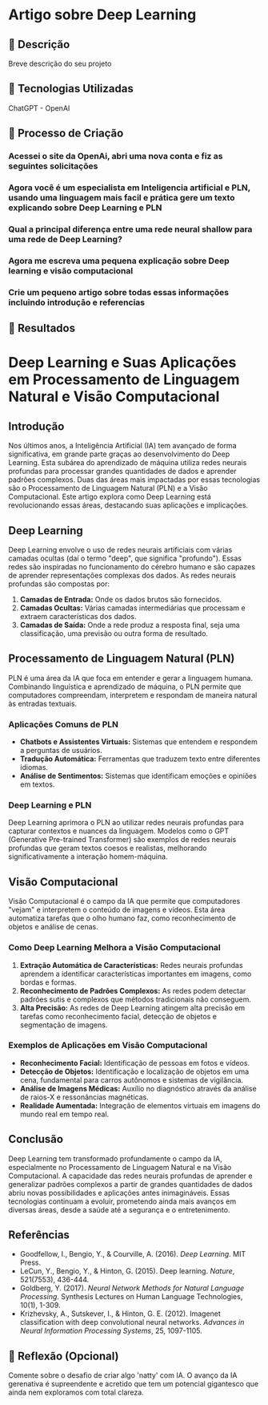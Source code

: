 # Artigo sobre Deep Learning

## 📒 Descrição
Breve descrição do seu projeto

## 🤖 Tecnologias Utilizadas
ChatGPT - OpenAI

## 🧐 Processo de Criação
### Acessei o site da OpenAi, abri uma nova conta e fiz as seguintes solicitações
### Agora você é um especialista em Inteligencia artificial e PLN, usando uma linguagem mais facil e prática gere um texto explicando sobre Deep Learning e PLN
### Qual a principal diferença entre uma rede neural shallow para uma rede de Deep Learning?
### Agora me escreva uma pequena explicação sobre Deep learning e visão computacional
### Crie um pequeno artigo sobre todas essas informações incluindo introdução e referencias

## 🚀 Resultados
# Deep Learning e Suas Aplicações em Processamento de Linguagem Natural e Visão Computacional

## Introdução

Nos últimos anos, a Inteligência Artificial (IA) tem avançado de forma significativa, em grande parte graças ao desenvolvimento do Deep Learning. Esta subárea do aprendizado de máquina utiliza redes neurais profundas para processar grandes quantidades de dados e aprender padrões complexos. Duas das áreas mais impactadas por essas tecnologias são o Processamento de Linguagem Natural (PLN) e a Visão Computacional. Este artigo explora como Deep Learning está revolucionando essas áreas, destacando suas aplicações e implicações.

## Deep Learning

Deep Learning envolve o uso de redes neurais artificiais com várias camadas ocultas (daí o termo "deep", que significa "profundo"). Essas redes são inspiradas no funcionamento do cérebro humano e são capazes de aprender representações complexas dos dados. As redes neurais profundas são compostas por:

1. **Camadas de Entrada:** Onde os dados brutos são fornecidos.
2. **Camadas Ocultas:** Várias camadas intermediárias que processam e extraem características dos dados.
3. **Camadas de Saída:** Onde a rede produz a resposta final, seja uma classificação, uma previsão ou outra forma de resultado.

## Processamento de Linguagem Natural (PLN)

PLN é uma área da IA que foca em entender e gerar a linguagem humana. Combinando linguística e aprendizado de máquina, o PLN permite que computadores compreendam, interpretem e respondam de maneira natural às entradas textuais.

### Aplicações Comuns de PLN
- **Chatbots e Assistentes Virtuais:** Sistemas que entendem e respondem a perguntas de usuários.
- **Tradução Automática:** Ferramentas que traduzem texto entre diferentes idiomas.
- **Análise de Sentimentos:** Sistemas que identificam emoções e opiniões em textos.

### Deep Learning e PLN

Deep Learning aprimora o PLN ao utilizar redes neurais profundas para capturar contextos e nuances da linguagem. Modelos como o GPT (Generative Pre-trained Transformer) são exemplos de redes neurais profundas que geram textos coesos e realistas, melhorando significativamente a interação homem-máquina.

## Visão Computacional

Visão Computacional é o campo da IA que permite que computadores "vejam" e interpretem o conteúdo de imagens e vídeos. Esta área automatiza tarefas que o olho humano faz, como reconhecimento de objetos e análise de cenas.

### Como Deep Learning Melhora a Visão Computacional
1. **Extração Automática de Características:** Redes neurais profundas aprendem a identificar características importantes em imagens, como bordas e formas.
2. **Reconhecimento de Padrões Complexos:** As redes podem detectar padrões sutis e complexos que métodos tradicionais não conseguem.
3. **Alta Precisão:** As redes de Deep Learning atingem alta precisão em tarefas como reconhecimento facial, detecção de objetos e segmentação de imagens.

### Exemplos de Aplicações em Visão Computacional
- **Reconhecimento Facial:** Identificação de pessoas em fotos e vídeos.
- **Detecção de Objetos:** Identificação e localização de objetos em uma cena, fundamental para carros autônomos e sistemas de vigilância.
- **Análise de Imagens Médicas:** Auxílio no diagnóstico através da análise de raios-X e ressonâncias magnéticas.
- **Realidade Aumentada:** Integração de elementos virtuais em imagens do mundo real em tempo real.

## Conclusão

Deep Learning tem transformado profundamente o campo da IA, especialmente no Processamento de Linguagem Natural e na Visão Computacional. A capacidade das redes neurais profundas de aprender e generalizar padrões complexos a partir de grandes quantidades de dados abriu novas possibilidades e aplicações antes inimagináveis. Essas tecnologias continuam a evoluir, prometendo ainda mais avanços em diversas áreas, desde a saúde até a segurança e o entretenimento.

## Referências

- Goodfellow, I., Bengio, Y., & Courville, A. (2016). *Deep Learning*. MIT Press.
- LeCun, Y., Bengio, Y., & Hinton, G. (2015). Deep learning. *Nature*, 521(7553), 436-444.
- Goldberg, Y. (2017). *Neural Network Methods for Natural Language Processing*. Synthesis Lectures on Human Language Technologies, 10(1), 1-309.
- Krizhevsky, A., Sutskever, I., & Hinton, G. E. (2012). Imagenet classification with deep convolutional neural networks. *Advances in Neural Information Processing Systems*, 25, 1097-1105.


## 💭 Reflexão (Opcional)
Comente sobre o desafio de criar algo 'natty' com IA.
O avanço da IA gerenativa é supreendente e acretido que tem um potencial gigantesco que ainda nem exploramos com total clareza.
